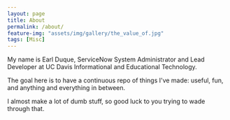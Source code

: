 ```yaml
---
layout: page
title: About
permalink: /about/
feature-img: "assets/img/gallery/the_value_of.jpg"
tags: [Misc]
---
```


My name is Earl Duque, ServiceNow System Administrator and Lead Developer at UC Davis Informational and Educational Technology.

The goal here is to have a continuous repo of things I've made: useful, fun, and anything and everything in between.

I almost make a lot of dumb stuff, so good luck to you trying to wade through that.
 
